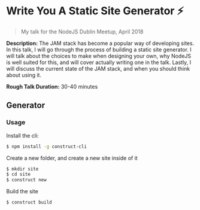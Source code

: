 # Write You A Static Site Generator ⚡️
> My talk for the NodeJS Dublin Meetup, April 2018

**Description:** The JAM stack has become a popular way of developing sites. 
In this talk, I will go through the process of building a static site generator. 
I will talk about the choices to make when designing your own, why NodeJS is well suited for this, and will cover actually writing one in the talk. 
Lastly, I will discuss the current state of the JAM stack, and when you should think about using it.

**Rough Talk Duration:** 30-40 minutes

## Generator

### Usage

Install the cli:

```bash
$ npm install -g construct-cli
```

Create a new folder, and create a new site inside of it

```bash
$ mkdir site
$ cd site
$ construct new
```

Build the site

```bash
$ construct build
```

